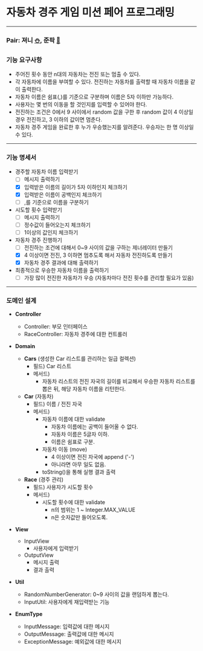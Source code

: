 # 자동차 경주 게임 미션 페어 프로그래밍   

---

###  Pair: 져니 [⛄️](http://github.com/cl8d), 준팍 [🎅](https://github.com/junpakPark)  


### 기능 요구사항
- 주어진 횟수 동안 n대의 자동차는 전진 또는 멈출 수 있다.
- 각 자동차에 이름을 부여할 수 있다. 전진하는 자동차를 출력할 때 자동차 이름을 같이 출력한다.
- 자동차 이름은 쉼표(,)를 기준으로 구분하며 이름은 5자 이하만 가능하다.
- 사용자는 몇 번의 이동을 할 것인지를 입력할 수 있어야 한다.
- 전진하는 조건은 0에서 9 사이에서 random 값을 구한 후 random 값이 4 이상일 경우 전진하고, 3 이하의 값이면 멈춘다.
- 자동차 경주 게임을 완료한 후 누가 우승했는지를 알려준다. 우승자는 한 명 이상일 수 있다.

---

### 기능 명세서
- 경주할 자동차 이름 입력받기
  *[ ] 메시지 출력하기
  *[x] 입력받은 이름의 길이가 5자 이하인지 체크하기 
  *[x] 입력받은 이름이 공백인지 체크하기
  *[ ] ,를 기준으로 이름을 구분하기 
- 시도할 횟수 입력받기
  *[ ] 메시지 출력하기
  *[ ] 정수값이 들어오는지 체크하기
  *[ ] 1이상의 값인지 체크하기
- 자동차 경주 진행하기
  *[ ] 전진하는 조건에 대해서 0~9 사이의 값을 구하는 제너레이터 만들기
  *[x] 4 이상이면 전진, 3 이하면 멈추도록 해서 자동차 전진하도록 만들기
  *[x] 자동차 경주 결과에 대해 출력하기
- 최종적으로 우승한 자동차 이름을 출력하기
  *[ ] 가장 많이 전진한 자동차가 우승 (자동차마다 전진 횟수를 관리할 필요가 있음)

---

### 도메인 설계
- **Controller**
  - Controller: 부모 인터페이스
  - RaceController: 자동차 경주에 대한 컨트롤러  


- **Domain**
  - **Cars** (생성한 Car 리스트를 관리하는 일급 컬렉션)
    - 필드) Car 리스트
    - 메서드)
      - 자동차 리스트의 전진 자국의 길이를 비교해서 우승한 자동차 리스트를 뽑은 뒤, 해당 자동차 이름을 리턴한다.
  - **Car** (자동차)
    - 필드) 이름 / 전진 자국
    - 메서드)
      - 자동차 이름에 대한 validate
        - 자동차 이름에는 공백이 들어올 수 없다.
        - 자동차 이름은 5글자 이하.
        - 이름은 쉼표로 구분.
      - 자동차 이동 (move)
        - 4 이상이면 전진 자국에 append ('-')
        - 아니라면 아무 일도 없음.
      - toString()을 통해 실행 결과 출력
  - **Race** (경주 관리)
    - 필드) 사용자가 시도할 횟수
    - 메서드)
      - 시도할 횟수에 대한 validate
        - n의 범위는 1 ~ Integer.MAX_VALUE
        - n은 숫자값만 들어오도록.

- **View**
  - InputView
    - 사용자에게 입력받기
  - OutputView
    - 메시지 출력
    - 결과 출력

- **Util**
  - RandomNumberGenerator: 0~9 사이의 값을 랜덤하게 뽑는다.
  - InputUtil: 사용자에게 재입력받는 기능


- **EnumType**
  - InputMessage: 입력값에 대한 메시지
  - OutputMessage: 출력값에 대한 메시지
  - ExceptionMessage: 예외값에 대한 메시지